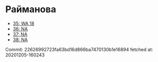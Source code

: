 # Райманова
- [35: WA 18](35.md)
- [36: NA](36.md)
- [37: NA](37.md)
- [38: NA](38.md)

Commit: 22626992723fa63bd16d866ba7470130b1e16894
 fetched at: 20201205-160243
